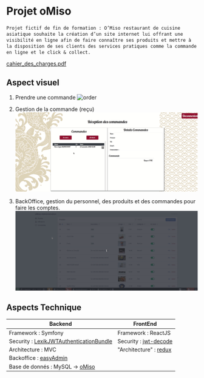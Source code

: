 # Projet oMiso
    Projet fictif de fin de formation : O’Miso restaurant de cuisine asiatique souhaite la création d’un site internet lui offrant une visibilité en ligne afin de faire connaître ses produits et mettre à  la disposition de ses clients des services pratiques comme la commande en ligne et le click & collect.
[cahier_des_charges.pdf](./docs/specifications.pdf)
## Aspect visuel

1. Prendre une commande
![order](./docs/gifs/order.gif)

2. Gestion de la commande (reçu)
![order](./docs/gifs/receiptOrder.gif)

3. BackOffice, gestion du personnel, des produits et des commandes pour faire les comptes.
![order](./docs/gifs/backOffice.gif)

## Aspects Technique

| Backend |FrontEnd |
|--|--|
|Framework : Symfony | Framework : ReactJS|
|Security : [LexikJWTAuthenticationBundle](https://github.com/lexik/LexikJWTAuthenticationBundle)|Security : [jwt-decode](https://www.npmjs.com/package/jwt-decode)|
|Architecture : MVC |"Architecture" : [redux](https://redux.js.org/)|
|Backoffice : [easyAdmin](https://symfony.com/doc/current/bundles/EasyAdminBundle/index.html)||
|Base de donnés : MySQL  -> [oMiso](./dosc/oMiso.sql)||
